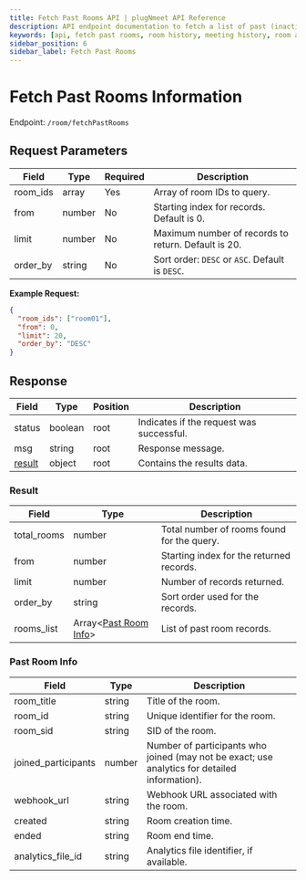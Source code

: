 ```yaml
---
title: Fetch Past Rooms API | plugNmeet API Reference
description: API endpoint documentation to fetch a list of past (inactive) video conference rooms within a specified date range.
keywords: [api, fetch past rooms, room history, meeting history, room api, endpoint]
sidebar_position: 6
sidebar_label: Fetch Past Rooms
---
```


# Fetch Past Rooms Information

Endpoint: `/room/fetchPastRooms`

## Request Parameters

| Field    | Type   | Required | Description                                 |
| -------- | ------ | -------- | ------------------------------------------- |
| room_ids | array  | Yes      | Array of room IDs to query.                 |
| from     | number | No       | Starting index for records. Default is 0.   |
| limit    | number | No       | Maximum number of records to return. Default is 20. |
| order_by | string | No       | Sort order: `DESC` or `ASC`. Default is `DESC`. |

**Example Request:**

```json
{
  "room_ids": ["room01"],
  "from": 0,
  "limit": 20,
  "order_by": "DESC"
}
```

## Response

| Field             | Type                        | Position | Description                       |
| ----------------- | -------------------------- | -------- | --------------------------------- |
| status            | boolean                     | root     | Indicates if the request was successful. |
| msg               | string                      | root     | Response message.                 |
| [result](#result) | object                      | root     | Contains the results data.        |

### Result

| Field            | Type                                      | Description                                 |
| ---------------- | ----------------------------------------- | ------------------------------------------- |
| total_rooms      | number                                    | Total number of rooms found for the query.  |
| from             | number                                    | Starting index for the returned records.    |
| limit            | number                                    | Number of records returned.                 |
| order_by         | string                                    | Sort order used for the records.            |
| rooms_list       | Array\<[Past Room Info](#past-room-info)> | List of past room records.                  |

### Past Room Info

| Field               | Type   | Description                                                                                   |
| ------------------- | ------ | --------------------------------------------------------------------------------------------- |
| room_title          | string | Title of the room.                                                                            |
| room_id             | string | Unique identifier for the room.                                                               |
| room_sid            | string | SID of the room.                                                                              |
| joined_participants | number | Number of participants who joined (may not be exact; use analytics for detailed information). |
| webhook_url         | string | Webhook URL associated with the room.                                                         |
| created             | string | Room creation time.                                                                           |
| ended               | string | Room end time.                                                                                |
| analytics_file_id   | string | Analytics file identifier, if available.                                                      |
